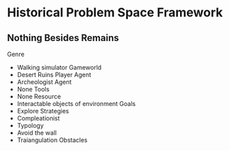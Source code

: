 # Historical Problem Space Framework

## Nothing Besides Remains

Genre
* Walking simulator
Gameworld
* Desert Ruins
Player Agent
* Archeologist
Agent
* None
Tools
* None
Resource
* Interactable objects of environment
Goals
* Explore
Strategies
* Compleationist
* Typology
* Avoid the wall
* Traiangulation
Obstacles
